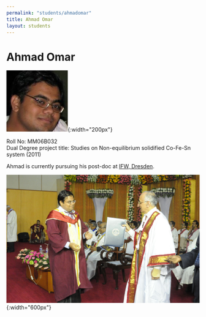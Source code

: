 ```yaml
---
permalink: "students/ahmadomar"
title: Ahmad Omar
layout: students
---
```

# Ahmad Omar

![Ahmad Omar](../assets/images/ahmadomar.jpg){:width="200px"}

Roll No: MM06B032  
Dual Degree project title: Studies on Non-equilibrium solidified Co-Fe-Sn system (2011)  

Ahmad is currently pursuing his post-doc at [IFW, Dresden](http://www.ifw-dresden.de/en/ahmad-omar/). 

![Ahmad Omar](../assets/images/ahmadomarconvo.jpg){:width="600px"}

